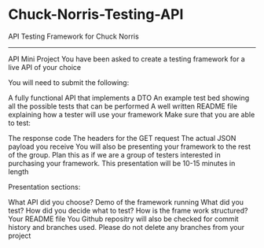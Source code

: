 # Chuck-Norris-Testing-API
API Testing Framework for Chuck Norris
***********************************************
API Mini Project
You have been asked to create a testing framework for a live API of your choice

You will need to submit the following:

A fully functional API that implements a DTO
An example test bed showing all the possible tests that can be performed
A well written README file explaining how a tester will use your framework
Make sure that you are able to test:

The response code
The headers for the GET request
The actual JSON payload you receive
You will also be presenting your framework to the rest of the group. Plan this as if we are a group of testers interested in purchasing your framework. This presentation will be 10-15 minutes in length

Presentation sections:

What API did you choose?
Demo of the framework running
What did you test? How did you decide what to test?
How is the frame work structured?
Your README file
You Github repositry will also be checked for commit history and branches used. Please do not delete any branches from your project